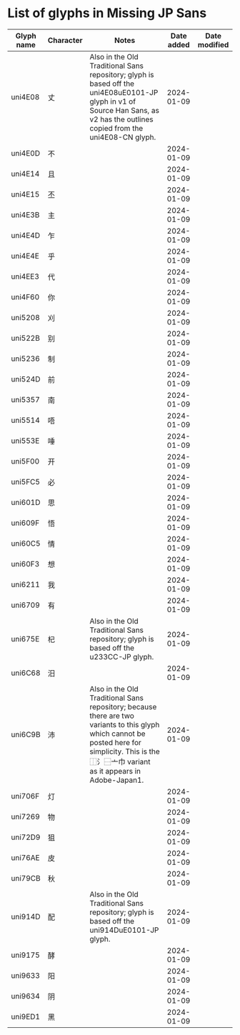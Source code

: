 # List of glyphs in Missing JP Sans

| Glyph name | Character | Notes                                                                                                                                                                                             | Date added | Date modified |
| ---------- | --------- | ------------------------------------------------------------------------------------------------------------------------------------------------------------------------------------------------- | ---------- | ------------- |
| uni4E08    | 丈         | Also in the Old Traditional Sans repository; glyph is based off the uni4E08uE0101-JP glyph in v1 of Source Han Sans, as v2 has the outlines copied from the uni4E08-CN glyph.                     | 2024-01-09 |               |
| uni4E0D    | 不         |                                                                                                                                                                                                   | 2024-01-09 |               |
| uni4E14    | 且         |                                                                                                                                                                                                   | 2024-01-09 |               |
| uni4E15    | 丕         |                                                                                                                                                                                                   | 2024-01-09 |               |
| uni4E3B    | 主         |                                                                                                                                                                                                   | 2024-01-09 |               |
| uni4E4D    | 乍         |                                                                                                                                                                                                   | 2024-01-09 |               |
| uni4E4E    | 乎         |                                                                                                                                                                                                   | 2024-01-09 |               |
| uni4EE3    | 代         |                                                                                                                                                                                                   | 2024-01-09 |               |
| uni4F60    | 你         |                                                                                                                                                                                                   | 2024-01-09 |               |
| uni5208    | 刈         |                                                                                                                                                                                                   | 2024-01-09 |               |
| uni522B    | 别         |                                                                                                                                                                                                   | 2024-01-09 |               |
| uni5236    | 制         |                                                                                                                                                                                                   | 2024-01-09 |               |
| uni524D    | 前         |                                                                                                                                                                                                   | 2024-01-09 |               |
| uni5357    | 南         |                                                                                                                                                                                                   | 2024-01-09 |               |
| uni5514    | 唔         |                                                                                                                                                                                                   | 2024-01-09 |               |
| uni553E    | 唾         |                                                                                                                                                                                                   | 2024-01-09 |               |
| uni5F00    | 开         |                                                                                                                                                                                                   | 2024-01-09 |               |
| uni5FC5    | 必         |                                                                                                                                                                                                   | 2024-01-09 |               |
| uni601D    | 思         |                                                                                                                                                                                                   | 2024-01-09 |               |
| uni609F    | 悟         |                                                                                                                                                                                                   | 2024-01-09 |               |
| uni60C5    | 情         |                                                                                                                                                                                                   | 2024-01-09 |               |
| uni60F3    | 想         |                                                                                                                                                                                                   | 2024-01-09 |               |
| uni6211    | 我         |                                                                                                                                                                                                   | 2024-01-09 |               |
| uni6709    | 有         |                                                                                                                                                                                                   | 2024-01-09 |               |
| uni675E    | 杞         | Also in the Old Traditional Sans repository; glyph is based off the u233CC-JP glyph.                                                                                                              | 2024-01-09 |               |
| uni6C68    | 汨         |                                                                                                                                                                                                   | 2024-01-09 |               |
| uni6C9B    | 沛         | Also in the Old Traditional Sans repository; because there are two variants to this glyph which cannot be posted here for simplicity. This is the ⿰氵⿱亠巾 variant as it appears in Adobe-Japan1. | 2024-01-09 |               |
| uni706F    | 灯         |                                                                                                                                                                                                   | 2024-01-09 |               |
| uni7269    | 物         |                                                                                                                                                                                                   | 2024-01-09 |               |
| uni72D9    | 狙         |                                                                                                                                                                                                   | 2024-01-09 |               |
| uni76AE    | 皮         |                                                                                                                                                                                                   | 2024-01-09 |               |
| uni79CB    | 秋         |                                                                                                                                                                                                   | 2024-01-09 |               |
| uni914D    | 配         | Also in the Old Traditional Sans repository; glyph is based off the uni914DuE0101-JP glyph.                                                                                                       | 2024-01-09 |               |
| uni9175    | 酵         |                                                                                                                                                                                                   | 2024-01-09 |               |
| uni9633    | 阳         |                                                                                                                                                                                                   | 2024-01-09 |               |
| uni9634    | 阴         |                                                                                                                                                                                                   | 2024-01-09 |               |
| uni9ED1    | 黑         |                                                                                                                                                                                                   | 2024-01-09 |               |